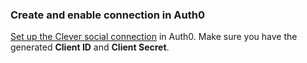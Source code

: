 ### Create and enable connection in Auth0
[Set up the Clever social connection](/dashboard/guides/connections/set-up-connections-social) in Auth0. Make sure you have the generated **Client ID** and **Client Secret**.
